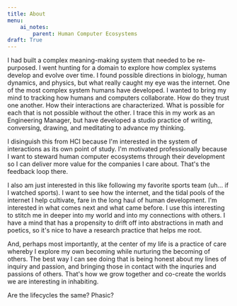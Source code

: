 ```yaml
---
title: About 
menu:
    ai_notes:
        parent: Human Computer Ecosystems
draft: True
---
```


I had built a complex meaning-making system that needed to be re-purposed. I 
went hunting for a domain to explore how complex systems develop and evolve over
time. I found possible directions in biology, human dynamics, and physics,
but what really caught my eye was the internet. One of the  most complex system
humans have developed. I wanted to bring my mind to tracking how humans and
computers collaborate. How do they trust one another. How their interactions
are characterized. What is possible for each that is not possible without the other.
I trace this in my work as an Engineering Manager, but have developed a studio
practice of writing, conversing, drawing, and meditating to advance my thinking. 

I disinguish this from HCI because I'm interested in the system of interactions
as its own point of study. I'm motivated professionally because I want to 
steward human computer ecosystems through their development so I can deliver
more value for the companies I care about. That's the feedback loop there. 

I also am just interested in this like following my favorite sports team (uh...
if I watched sports). I want to see how the internet, and the tidal pools of the
internet I help cultivate, fare in the long haul of human development. I'm interested
in what comes next and what came before. I use this interesting to stitch me 
in deeper into my world and into my connections with others. I have a mind
that has a propensity to drift off into abstractions in math and poetics, 
so it's nice to have a research practice that helps me root.

And, perhaps most importantly, at the center of my life is a practice of care
whereby I explore my own becoming while nurturing the becoming of others. The
best way I can see doing that is being honest about my lines of inquiry and passion,
and bringing those in contact with the inquries and passions of others. That's
how we grow together and co-create the worlds we are interesting in inhabiting. 


Are the lifecycles the same? Phasic? 
